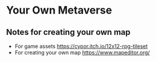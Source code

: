 # Your Own Metaverse
## Notes for creating your own map
- For game assets https://cypor.itch.io/12x12-rpg-tileset
- For creating your own map https://www.mapeditor.org/